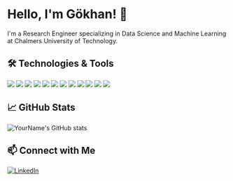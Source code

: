 # Hello, I'm Gökhan! 👋

I'm a Research Engineer specializing in Data Science and Machine Learning at Chalmers University of Technology.

## 🛠 Technologies & Tools
![](https://img.shields.io/badge/-Python-black?style=flat-square&logo=python)
![](https://img.shields.io/badge/-Java-black?style=flat-square&logo=java)
![](https://img.shields.io/badge/-C++-black?style=flat-square&logo=c%2B%2B)
![](https://img.shields.io/badge/-C-black?style=flat-square&logo=c)
![](https://img.shields.io/badge/-GitHub-black?style=flat-square&logo=github)
![](https://img.shields.io/badge/-Docker-black?style=flat-square&logo=docker)
![](https://img.shields.io/badge/-Flask-black?style=flat-square&logo=flask)
![](https://img.shields.io/badge/-Streamlit-black?style=flat-square&logo=streamlit)
![](https://img.shields.io/badge/-PyTorch-black?style=flat-square&logo=pytorch)
![](https://img.shields.io/badge/-PyTorch_Geometric-black?style=flat-square&logo=pytorch)
![](https://img.shields.io/badge/-Captum-black?style=flat-square&logo=pytorch)
![](https://img.shields.io/badge/-Scikit_learn-black?style=flat-square&logo=scikit-learn)

## 📈 GitHub Stats
![YourName's GitHub stats](https://github-readme-stats.vercel.app/api?username=gozsari&show_icons=true&theme=tokyonight) 

## 📫 Connect with Me
[![LinkedIn](https://img.shields.io/badge/LinkedIn-0077B5?style=flat-square&logo=linkedin&logoColor=white)](https://www.linkedin.com/in/gozsari)






